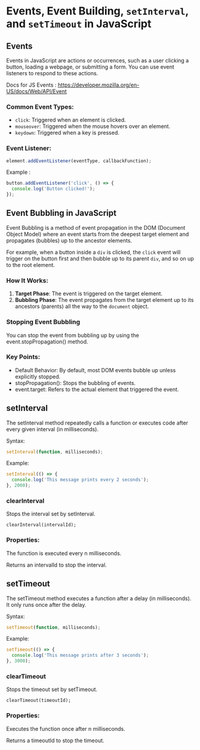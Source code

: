 # Events, Event Building, `setInterval`, and `setTimeout` in JavaScript

## Events
Events in JavaScript are actions or occurrences, such as a user clicking a button, loading a webpage, or submitting a form. You can use event listeners to respond to these actions.

Docs for JS Events : https://developer.mozilla.org/en-US/docs/Web/API/Event

### Common Event Types:
- `click`: Triggered when an element is clicked.
- `mouseover`: Triggered when the mouse hovers over an element.
- `keydown`: Triggered when a key is pressed.

### Event Listener:
```js
element.addEventListener(eventType, callbackFunction);
```
Example :
```javaScript
button.addEventListener('click', () => {
  console.log('Button clicked!');
});
```


## Event Bubbling in JavaScript

Event Bubbling is a method of event propagation in the DOM (Document Object Model) where an event starts from the deepest target element and propagates (bubbles) up to the ancestor elements. 

For example, when a button inside a `div` is clicked, the `click` event will trigger on the button first and then bubble up to its parent `div`, and so on up to the root element.

### How It Works:
1. **Target Phase**: The event is triggered on the target element.
2. **Bubbling Phase**: The event propagates from the target element up to its ancestors (parents) all the way to the `document` object.

### Stopping Event Bubbling

You can stop the event from bubbling up by using the event.stopPropagation() method.

### Key Points:

- Default Behavior: By default, most DOM events bubble up unless explicitly stopped.
- stopPropagation(): Stops the bubbling of events.
- event.target: Refers to the actual element that triggered the event.

## setInterval

The setInterval method repeatedly calls a function or executes code after every given interval (in milliseconds).

Syntax:
```js
setInterval(function, milliseconds);
```

Example:

```js
setInterval(() => {
  console.log('This message prints every 2 seconds');
}, 2000);
```

### clearInterval

Stops the interval set by setInterval.
```
clearInterval(intervalId);
```

### Properties:

The function is executed every n milliseconds.

Returns an intervalId to stop the interval.

## setTimeout

The setTimeout method executes a function after a delay (in milliseconds). It only runs once after the delay.

Syntax:
```js
setTimeout(function, milliseconds);
```

Example:
```js
setTimeout(() => {
  console.log('This message prints after 3 seconds');
}, 3000);
```

### clearTimeout

Stops the timeout set by setTimeout.

```
clearTimeout(timeoutId);
```

### Properties:

Executes the function once after n milliseconds.

Returns a timeoutId to stop the timeout.





